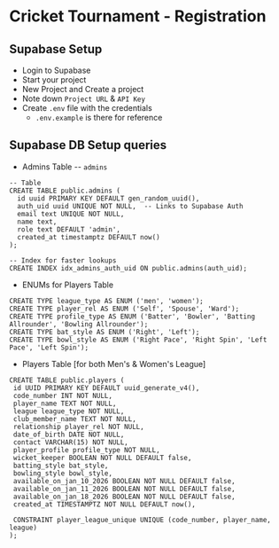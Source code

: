 # Cricket Tournament - Registration

## Supabase Setup
 - Login to Supabase
 - Start your project
 - New Project and Create a project
 - Note down `Project URL` & `API Key`
 - Create `.env` file with the credentials
   - `.env.example` is there for reference

## Supabase DB Setup queries
 - Admins Table -- `admins`
```
-- Table
CREATE TABLE public.admins (
  id uuid PRIMARY KEY DEFAULT gen_random_uuid(),
  auth_uid uuid UNIQUE NOT NULL,  -- Links to Supabase Auth
  email text UNIQUE NOT NULL,
  name text,
  role text DEFAULT 'admin',
  created_at timestamptz DEFAULT now()
);

-- Index for faster lookups
CREATE INDEX idx_admins_auth_uid ON public.admins(auth_uid);
```

 - ENUMs for Players Table
 ```
CREATE TYPE league_type AS ENUM ('men', 'women');
CREATE TYPE player_rel AS ENUM ('Self', 'Spouse', 'Ward');
CREATE TYPE profile_type AS ENUM ('Batter', 'Bowler', 'Batting Allrounder', 'Bowling Allrounder');
CREATE TYPE bat_style AS ENUM ('Right', 'Left');
CREATE TYPE bowl_style AS ENUM ('Right Pace', 'Right Spin', 'Left Pace', 'Left Spin');
```
 - Players Table [for both Men's & Women's League]
 ```
 CREATE TABLE public.players (
  id UUID PRIMARY KEY DEFAULT uuid_generate_v4(),
  code_number INT NOT NULL,
  player_name TEXT NOT NULL,
  league league_type NOT NULL,
  club_member_name TEXT NOT NULL,
  relationship player_rel NOT NULL,
  date_of_birth DATE NOT NULL,
  contact VARCHAR(15) NOT NULL,
  player_profile profile_type NOT NULL,
  wicket_keeper BOOLEAN NOT NULL DEFAULT false,
  batting_style bat_style,
  bowling_style bowl_style,
  available_on_jan_10_2026 BOOLEAN NOT NULL DEFAULT false,
  available_on_jan_11_2026 BOOLEAN NOT NULL DEFAULT false,
  available_on_jan_18_2026 BOOLEAN NOT NULL DEFAULT false,
  created_at TIMESTAMPTZ NOT NULL DEFAULT now(),

  CONSTRAINT player_league_unique UNIQUE (code_number, player_name, league)
);
```
